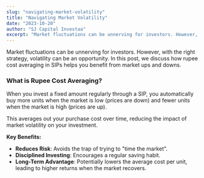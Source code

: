 ```yaml
---
slug: "navigating-market-volatility"
title: "Navigating Market Volatility"
date: "2023-10-20"
author: "SJ Capital Investaa"
excerpt: "Market fluctuations can be unnerving for investors. However, with the right strategy, volatility can be an opportunity. In this post, we discuss how rupee cost averaging in SIPs helps you benefit from market ups and downs..."
---
```


Market fluctuations can be unnerving for investors. However, with the right strategy, volatility can be an opportunity. In this post, we discuss how rupee cost averaging in SIPs helps you benefit from market ups and downs.

### What is Rupee Cost Averaging?
When you invest a fixed amount regularly through a SIP, you automatically buy more units when the market is low (prices are down) and fewer units when the market is high (prices are up).

This averages out your purchase cost over time, reducing the impact of market volatility on your investment.

**Key Benefits:**
- **Reduces Risk**: Avoids the trap of trying to "time the market".
- **Disciplined Investing**: Encourages a regular saving habit.
- **Long-Term Advantage**: Potentially lowers the average cost per unit, leading to higher returns when the market recovers.
